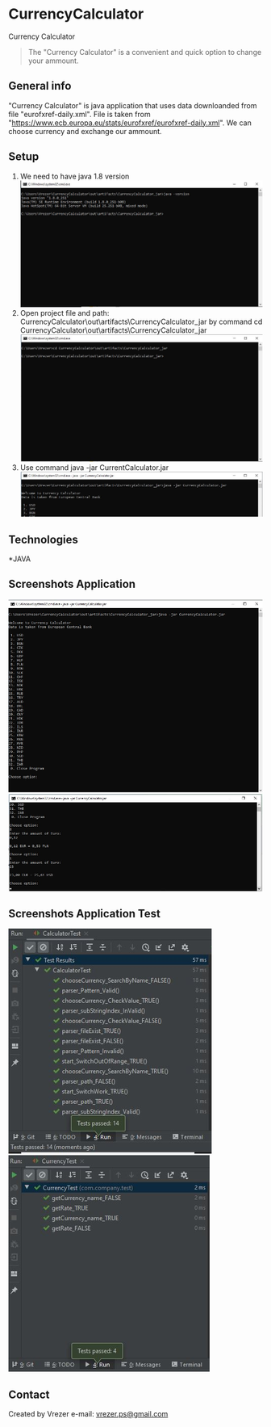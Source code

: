 # CurrencyCalculator
Currency Calculator

>The "Currency Calculator" is a convenient and quick option to change your ammount. 

## General info
"Currency Calculator" is java application that uses data downloanded from file "eurofxref-daily.xml". 
File is taken from "https://www.ecb.europa.eu/stats/eurofxref/eurofxref-daily.xml". We can choose currency and exchange our ammount.

## Setup
1. We need to have java 1.8 version
![](images/java_version.jpg)
2. Open project file and  path: CurrencyCalculator\out\artifacts\CurrencyCalculator_jar
by command cd CurrencyCalculator\out\artifacts\CurrencyCalculator_jar
![](images/java_path_file.jpg)
3. Use command java -jar CurrentCalculator.jar
![](images/java_command.jpg)

## Technologies
*JAVA

## Screenshots Application
![](images/application.jpg)
![](images/application2.jpg)

## Screenshots Application Test
![](images/test_calculator.jpg)
![](images/test_currency.jpg)

## Contact
Created by Vrezer
e-mail: vrezer.ps@gmail.com
